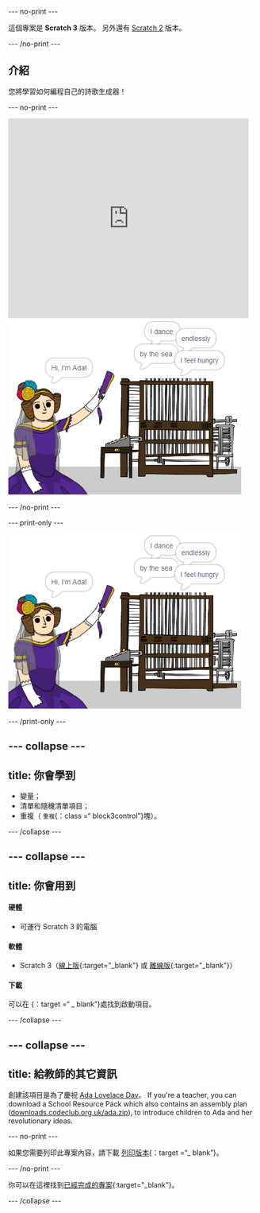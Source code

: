 \--- no-print \---

這個專案是 **Scratch 3** 版本。 另外還有 [Scratch 2](https://projects.raspberrypi.org/en/projects/poetry-generator-scratch2) 版本。

\--- /no-print \---

## 介紹

您將學習如何編程自己的詩歌生成器！

\--- no-print \---

<div class="scratch-preview">
  <iframe allowtransparency="true" width="485" height="402" src="https://scratch.mit.edu/projects/embed/77844926/?autostart=false" frameborder="0" scrolling="no"></iframe>
  <img src="images/poetry-final.png">
</div>

\--- /no-print \---

\--- print-only \---

![遊戲截圖](images/poetry-final.png)

\--- /print-only \---

## \--- collapse \---

## title: 你會學到

+ 變量；
+ 清單和隨機清單項目；
+ 重複（ `重複`{：class =“ block3control”}塊）。

\--- /collapse \---

## \--- collapse \---

## title: 你會用到

#### 硬體

+ 可運行 Scratch 3 的電腦

#### 軟體

+ Scratch 3（[線上版](http://rpf.io/scratchon){:target="_blank"} 或 [離線版](http://rpf.io/scratchoff){:target="_blank"}）

#### 下載

可以在 [](http://rpf.io/p/en/poetry-generator-go){：target =“ _ blank”}處找到啟動項目。

\--- /collapse \---

## \--- collapse \---

## title: 給教師的其它資訊

創建該項目是為了慶祝 [Ada Lovelace Day](https://findingada.com)。 If you're a teacher, you can download a School Resource Pack which also contains an assembly plan ([downloads.codeclub.org.uk/ada.zip](http://downloads.codeclub.org.uk/ada.zip)), to introduce children to Ada and her revolutionary ideas.

\--- no-print \---

如果您需要列印此專案內容，請下載 [列印版本](https://projects.raspberrypi.org/en/projects/poetry-generator/print){：target =“_ blank”}。

\--- /no-print \---

你可以在這裡找到[已經完成的專案](http://rpf.io/p/en/poetry-generator-get){:target="_blank"}。

\--- /collapse \---